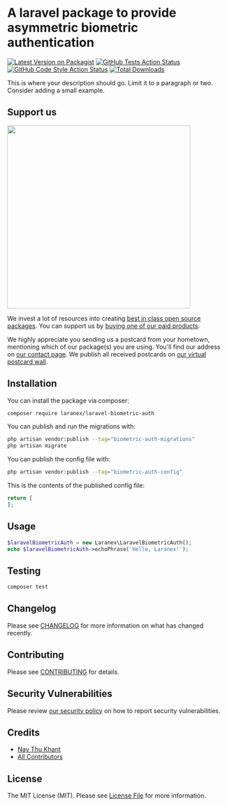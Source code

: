 # A laravel package to provide asymmetric biometric authentication

[![Latest Version on Packagist](https://img.shields.io/packagist/v/laranex/laravel-biometric-auth.svg?style=flat-square)](https://packagist.org/packages/laranex/laravel-biometric-auth)
[![GitHub Tests Action Status](https://img.shields.io/github/actions/workflow/status/laranex/laravel-biometric-auth/run-tests.yml?branch=main&label=tests&style=flat-square)](https://github.com/laranex/laravel-biometric-auth/actions?query=workflow%3Arun-tests+branch%3Amain)
[![GitHub Code Style Action Status](https://img.shields.io/github/actions/workflow/status/laranex/laravel-biometric-auth/fix-php-code-style-issues.yml?branch=main&label=code%20style&style=flat-square)](https://github.com/laranex/laravel-biometric-auth/actions?query=workflow%3A"Fix+PHP+code+style+issues"+branch%3Amain)
[![Total Downloads](https://img.shields.io/packagist/dt/laranex/laravel-biometric-auth.svg?style=flat-square)](https://packagist.org/packages/laranex/laravel-biometric-auth)

This is where your description should go. Limit it to a paragraph or two. Consider adding a small example.

## Support us

[<img src="https://github-ads.s3.eu-central-1.amazonaws.com/laravel-biometric-auth.jpg?t=1" width="419px" />](https://spatie.be/github-ad-click/laravel-biometric-auth)

We invest a lot of resources into creating [best in class open source packages](https://spatie.be/open-source). You can support us by [buying one of our paid products](https://spatie.be/open-source/support-us).

We highly appreciate you sending us a postcard from your hometown, mentioning which of our package(s) you are using. You'll find our address on [our contact page](https://spatie.be/about-us). We publish all received postcards on [our virtual postcard wall](https://spatie.be/open-source/postcards).

## Installation

You can install the package via composer:

```bash
composer require laranex/laravel-biometric-auth
```

You can publish and run the migrations with:

```bash
php artisan vendor:publish --tag="biometric-auth-migrations"
php artisan migrate
```

You can publish the config file with:

```bash
php artisan vendor:publish --tag="biometric-auth-config"
```

This is the contents of the published config file:

```php
return [
];
```

## Usage

```php
$laravelBiometricAuth = new Laranex\LaravelBiometricAuth();
echo $laravelBiometricAuth->echoPhrase('Hello, Laranex!');
```

## Testing

```bash
composer test
```

## Changelog

Please see [CHANGELOG](CHANGELOG.md) for more information on what has changed recently.

## Contributing

Please see [CONTRIBUTING](CONTRIBUTING.md) for details.

## Security Vulnerabilities

Please review [our security policy](../../security/policy) on how to report security vulnerabilities.

## Credits

- [Nay Thu Khant](https://github.com/naythukhant)
- [All Contributors](../../contributors)

## License

The MIT License (MIT). Please see [License File](LICENSE.md) for more information.
